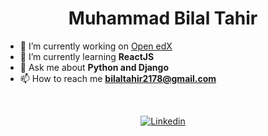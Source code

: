 <h1 align="center">Muhammad Bilal Tahir</h1> 

- 🔭 I’m currently working on [Open edX](https://github.com/openedx) 
- 🌱 I’m currently learning **ReactJS** 
- 💬 Ask me about **Python and Django** 
- 📫 How to reach me **bilaltahir2178@gmail.com** 

<br>
<p align="center"> 
  <a href="https://www.linkedin.com/in/bilaltahir2178" target="_blank"><img src="https://img.shields.io/badge/LinkedIn-0077B5?style=for-the-badge&logo=linkedin&logoColor=white" alt="Linkedin"></a> 
</p>
